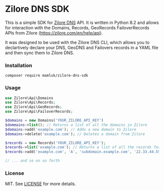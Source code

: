 # Zilore DNS SDK

This is a simple SDK for <a href="https://zilore.com/?r=455e9e0de5cd86a9c371000077f6bb9f" target="_blank">Zilore DNS</a> API. It is written in Python 8.2 and allows for interaction with the 
Domains, Records, GeoRecords FailoverRecords APIs from Zilore (https://zilore.com/en/help/api). 

It was designed to be used with the Zilore DNS CLI, which allows you to declartively declare your DNS, GeoDNS and Failovers 
records in a YAML file and then sync them to Zilore DNS.

### Installation

```
composer require mamluk/zilore-dns-sdk
```

### Usage
```php
use Zilore\Api\Domains
use Zilore\Api\Records;
use Zilore\Api\GeoRecords;
use Zilore\Api\FailoverRecords;

$domains = new Domains('YOUR_ZILORE_API_KEY')
$dommains->list(); // Returns a list of all the domains in Zilore
$domains->add('example.com'); // Adds a new domain to Zilore
$domains->delete('example.com'); // Deletes a domain from Zilore

$records = new Records('YOUR_ZILORE_API_KEY');
$records->list('example.com'); // Returns a list of all the records for example.com
$records->add('example.com', 'A', 'subdomain.example.com', '22.33.44.55', 3600); // Adds a new record to example.com

// ... and so on so forth
```

### License

MIT. See [LICENSE](LICENSE) for more details.
